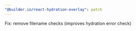 ```yaml
---
"@builder.io/react-hydration-overlay": patch
---
```


Fix: remove filename checks (improves hydration error check)
